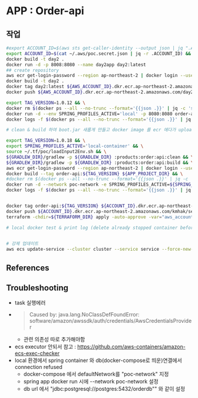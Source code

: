 # APP : Order-api
## 작업
```bash
#export ACCOUNT_ID=$(aws sts get-caller-identity --output json | jq ".Account" | tr -d '"')
export ACCOUNT_ID=$(cat ~/.aws/poc.secret.json | jq -r .ACCOUNT_ID) && \
docker build -t day2 .
docker run -d -p 8008:8080 --name day2app day2:latest
## create repository
aws ecr get-login-password --region ap-northeast-2 | docker login --username AWS --password-stdin ${AWS_ACCOUNT_ID}.dkr.ecr.ap-northeast-2.amazonaws.com
docker build -t day2 .
docker tag day2:latest ${AWS_ACCOUNT_ID}.dkr.ecr.ap-northeast-2.amazonaws.com/day2:latest
docker push ${AWS_ACCOUNT_ID}.dkr.ecr.ap-northeast-2.amazonaws.com/day2:latest
```
```bash
export TAG_VERSION=1.0.12 && \
docker rm $(docker ps --all --no-trunc --format='{{json .}}' | jq -c 'select( .Image == "order-api:'${TAG_VERSION}'")' | jq -r .ID)
docker run -d --env SPRING_PROFILES_ACTIVE='local' -p 8080:8080 order-api:${TAG_VERSION} && \
docker logs -f $(docker ps --all --no-trunc --format='{{json .}}' | jq -c 'select( .Image == "order-api:'${TAG_VERSION}'")' | jq -r .ID)

# clean & build 하여 boot.jar 새롭게 만들고 docker image 를 ecr 에다가 upload, 그리고 terraform apply & deploy

export TAG_VERSION=1.0.18 && \
export SPRING_PROFILES_ACTIVE='local-container' && \
source ~/.tf/poc/loadInput2Env.sh && \
${GRADLEW_DIR}/gradlew -p ${GRADLEW_DIR} :products:order:api:clean && \
${GRADLEW_DIR}/gradlew -p ${GRADLEW_DIR} :products:order:api:build && \
aws ecr get-login-password --region ap-northeast-2 | docker login --username AWS --password-stdin ${ACCOUNT_ID}.dkr.ecr.ap-northeast-2.amazonaws.com && \
docker build --tag order-api:${TAG_VERSION} ${APP_PROJECT_DIR} && \
#docker rm $(docker ps --all --no-trunc --format='{{json .}}' | jq -c 'select( .Image == "order-api:'${TAG_VERSION}'")' | jq -r .ID) && \
docker run -d --network poc-network -e SPRING_PROFILES_ACTIVE=${SPRING_PROFILES_ACTIVE} -e AWS_ACCESS_KEY_ID=${AWS_ACCESS_KEY_ID} -e AWS_SECRET_ACCESS_KEY=${AWS_SECRET_ACCESS_KEY} -p 8080:8080 order-api:${TAG_VERSION} && \
docker logs -f $(docker ps --all --no-trunc --format='{{json .}}' | jq -c 'select( .Image == "order-api:'${TAG_VERSION}'")' | jq -r .ID)


docker tag order-api:${TAG_VERSION} ${ACCOUNT_ID}.dkr.ecr.ap-northeast-2.amazonaws.com/kmhak/service_local:${TAG_VERSION} && \
docker push ${ACCOUNT_ID}.dkr.ecr.ap-northeast-2.amazonaws.com/kmhak/service_local:${TAG_VERSION} && \
terraform -chdir=${TERRAFORM_DIR} apply -auto-approve -var="aws_account_id=${ACCOUNT_ID}" -var="ecs_task_image_tag=${TAG_VERSION}"

# local docker test & print log (delete already stopped container before start)
 

# 강제 업데이트
aws ecs update-service --cluster cluster --service service --force-new-deployment
```

## References

## Troubleshooting
- task 실행에러
- > Caused by: java.lang.NoClassDefFoundError: software/amazon/awssdk/auth/credentials/AwsCredentialsProvider
  - 관련 의존성 따로 추가해야함 
- ecs executor 안되서 참고 : https://github.com/aws-containers/amazon-ecs-exec-checker
- local 환경에서 spring container 와 db(docker-compose로 띄운)연결에서 connection refused
  - docker-compose 에서 defaultNetwork를 "poc-network" 지정
  - spring app docker run 시에 --network poc-network 설정
  - db url 에서 "jdbc:postgresql://postgres:5432/orderdb"" 와 같이 설정
